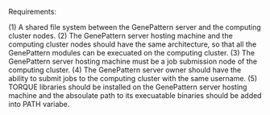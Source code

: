 Requirements:

(1) A shared file system between the GenePattern server and the computing cluster nodes.
(2) The GenePattern server hosting machine and the computing cluster nodes should have the 
    same architecture, so that all the GenePattern modules can be execuated on the computing
    cluster.
(3) The GenePattern server hosting machine must be a job submission node of the computing 
    cluster.
(4) The GenePattern server owner should have the ability to submit jobs to the computing 
    cluster with the same username. 
(5) TORQUE libraries should be installed on the GenePattern server hosting machine and the
    absoulate path to its execuatable binaries should be added into PATH variabe. 
 